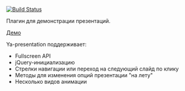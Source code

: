 [![Build Status](https://travis-ci.org/everyonesdesign/ya-presentation.svg)](https://travis-ci.org/everyonesdesign/ya-presentation)

Плагин для демонстрации презентаций.

[Демо](http://everyonesdesign.github.io/ya-presentation/)

Ya-presentation поддерживает:

* Fullscreen API
* jQuery-инициализацию
* Стрелки навигации или переход на следующий слайд по клику
* Методы для изменения опций презентации "на лету"
* Несколько видов анимации